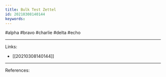 ```yaml
---
title: Bulk Test Zettel
id: 20210308140144
keywords:
---
```

#alpha #bravo #charlie #delta #echo

---
Links:

- [[20210308140144]]

---
References:
